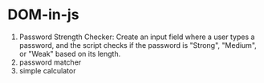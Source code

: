# DOM-in-js
1) Password Strength Checker: Create an input field where a user types a password, and the script checks if the password is "Strong", "Medium", or "Weak" based on its length.
2) password matcher
3) simple calculator
